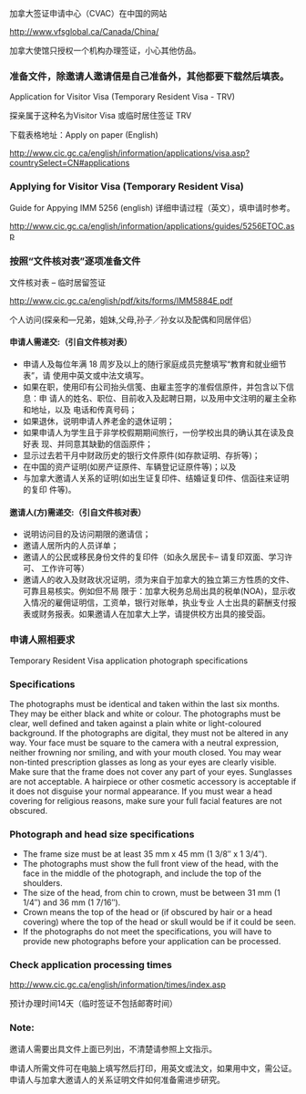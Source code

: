 加拿大签证申请中心（CVAC）在中国的网站

http://www.vfsglobal.ca/Canada/China/

加拿大使馆只授权一个机构办理签证，小心其他仿品。

### 准备文件，除邀请人邀请信是自己准备外，其他都要下载然后填表。

Application for Visitor Visa (Temporary Resident Visa - TRV)

探亲属于这种名为Visitor Visa 或临时居住签证 TRV 

下载表格地址：Apply on paper (English)

http://www.cic.gc.ca/english/information/applications/visa.asp?countrySelect=CN#applications

### Applying for Visitor Visa (Temporary Resident Visa)
Guide for Appying IMM 5256  (english)
详细申请过程（英文），填申请时参考。

http://www.cic.gc.ca/english/information/applications/guides/5256ETOC.asp

### 按照“文件核对表”逐项准备文件

文件核对表 – 临时居留签证

http://www.cic.gc.ca/english/pdf/kits/forms/IMM5884E.pdf

个人访问(探亲和—兄弟，姐妹,父母,孙子／孙女以及配偶和同居伴侣）

#### 申请人需递交:（引自文件核对表）

- 申请人及每位年满 18 周岁及以上的随行家庭成员完整填写“教育和就业细节表”，请
使用中英文或中法文填写。
- 如果在职，使用印有公司抬头信笺、由雇主签字的准假信原件，并包含以下信息：申
请人的姓名、职位、目前收入及起聘日期，以及用中文注明的雇主全称和地址，以及
电话和传真号码；
- 如果退休，说明申请人养老金的退休证明；
- 如果申请人为学生且于非学校假期期间旅行，一份学校出具的确认其在读及良好表
现、并同意其缺勤的信函原件；
- 显示过去若干月中财政历史的银行文件原件(如存款证明、存折等)；
- 在中国的资产证明(如房产证原件、车辆登记证原件等)；以及
- 与加拿大邀请人关系的证明(如出生证复印件、结婚证复印件、信函往来证明的复印
件等)。

#### 邀请人(方)需递交:（引自文件核对表）

- 说明访问目的及访问期限的邀请信；
- 邀请人居所内的人员详单；
- 邀请人的公民或移民身份文件的复印件（如永久居民卡– 请复印双面、学习许可、
工作许可等）
- 邀请人的收入及财政状况证明，须为来自于加拿大的独立第三方性质的文件、可靠且易核实。例如但不局 限于：加拿大税务总局出具的税单(NOA)，显示收入情况的雇佣证明信，工资单，银行对账单，执业专业 人士出具的薪酬支付报表或财务报表。如果邀请人在加拿大上学，请提供校方出具的接受函。

### 申请人照相要求

 Temporary Resident Visa application photograph specifications

### Specifications

The photographs must be identical and taken within the last six months. They may be either black and white or colour.
The photographs must be clear, well defined and taken against a plain white or light-coloured background.
If the photographs are digital, they must not be altered in any way.
Your face must be square to the camera with a neutral expression, neither frowning nor smiling, and with your mouth closed.
You may wear non-tinted prescription glasses as long as your eyes are clearly visible. Make sure that the frame does not cover any part of your eyes. Sunglasses are not acceptable.
A hairpiece or other cosmetic accessory is acceptable if it does not disguise your normal appearance.
If you must wear a head covering for religious reasons, make sure your full facial features are not obscured.

### Photograph and head size specifications

- The frame size must be at least 35 mm x 45 mm (1 3/8″ x 1 3/4″).
- The photographs must show the full front view of the head, with the face in the middle of the photograph, and include the top of the shoulders.
- The size of the head, from chin to crown, must be between 31 mm (1 1/4″) and 36 mm (1 7/16″).
- Crown means the top of the head or (if obscured by hair or a head covering) where the top of the head or skull would be if it could be seen.
- If the photographs do not meet the specifications, you will have to provide new photographs before your application can be processed.


### Check application processing times
 
 http://www.cic.gc.ca/english/information/times/index.asp

预计办理时间14天（临时签证不包括邮寄时间）

### Note:

邀请人需要出具文件上面已列出，不清楚请参照上文指示。

申请人所需文件可在电脑上填写然后打印，用英文或法文，如果用中文，需公证。申请人与加拿大邀请人的关系证明文件如何准备需进步研究。
